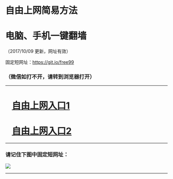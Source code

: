 ﻿# 自由上网简易方法

# 电脑、手机一键翻墙

（2017/10/09 更新，网址有效）

固定短网址：https://git.io/free99

### （微信如打不开，请转到浏览器打开）


***





# &nbsp;&nbsp; <a href="http://ft246283118.fwq-tz-1001.info/fwqtz01.html?t=100900114153 " target="_blank">自由上网入口1</a>
# &nbsp;&nbsp; <a href="http://ft1087617486.fwq-tz-1002.info/fwqtz02.html?t=1009001187 " target="_blank">自由上网入口2</a>
***

### 请记住下图中固定短网址：

<img src="https://s3-us-west-2.amazonaws.com/fwq-1001/yjfq-20170905okok.png" /> 


***

